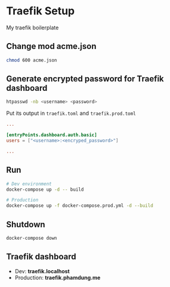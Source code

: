# Traefik Setup

My traefik boilerplate

## Change mod acme.json

```bash
chmod 600 acme.json
```

## Generate encrypted password for Traefik dashboard

```bash
htpasswd -nb <username> <password>
```

Put its output in `traefik.toml` and `traefik.prod.toml`

```toml
...

[entryPoints.dashboard.auth.basic]
users = ["<username>:<encryped_password>"]

...
```

## Run

```bash
# Dev environment
docker-compose up -d -- build

# Production
docker-compose up -f docker-compose.prod.yml -d --build
```

## Shutdown

```bash
docker-compose down
```

## Traefik dashboard

* Dev: **traefik.localhost**
* Production: **traefik.phamdung.me**